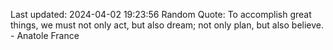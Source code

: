 Last updated: 2024-04-02 19:23:56
Random Quote: To accomplish great things, we must not only act, but also dream; not only plan, but also believe. - Anatole France